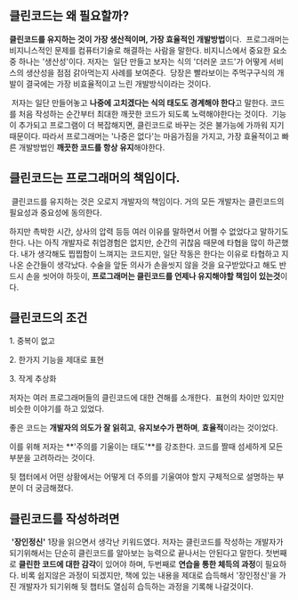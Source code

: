 ## 클린코드는 왜 필요할까?


**클린코드를 유지하는 것이 가장 생산적이며, 가장 효율적인 개발방법**이다.  프로그래머는 비지니스적인 문제를 컴퓨터기술로 해결하는 사람을 말한다. 비지니스에서 중요한 요소중 하나는 '생산성'이다. 저자는  일단 만들고 보자는 식의 '더러운 코드'가 어떻게 서비스의 생산성을 점점 갉아먹는지 사례를 보여준다.  당장은 빨라보이는 주먹구구식의 개발이 결국에는 가장 비효율적이고 느린 개발방식이라는 것이다. 

 저자는 일단 만들어놓고 **나중에 고치겠다는 식의 태도도 경계해야 한다**고 말한다. 코드를 처음 작성하는 순간부터 최대한 깨끗한 코드가 되도록 노력해야한다는 것이다.  기능이 추가되고 프로그램이 더 복잡해지면, 클린코드로 바꾸는 것은 불가능에 가까워 지기 때문이다. 따라서 프로그래머는 '나중은 없다'는 마음가짐을 가지고, 가장 효율적이고 빠른 개발방법인 **깨끗한 코드를 항상 유지**해야한다.
 


## 클린코드는 프로그래머의 책임이다.


 클린코드를 유지하는 것은 오로지 개발자의 책임이다. 거의 모든 개발자는 클린코드의 필요성과 중요성에 동의한다.

하지만 촉박한 시간, 상사의 압력 등등 여러 이유를 말하면서 어쩔 수 없었다고 말하기도 한다. 나는 아직 개발자로 취업경험은 없지만, 순간의 귀찮음 때문에 타협을 많이 하곤했다. 내가 생각해도 찝찝함이 느껴지는 코드지만, 일단 작동은 한다는 이유로 타협하고 지나온 순간들이 생각났다. 수술을 앞둔 의사가 손을씻지 않을 것을 요구받았다고 해도 반드시 손을 씻어야 하듯이, **프로그래머는 클린코드를 언제나 유지해야할 책임이 있는것**이다.  



## 클린코드의 조건


1\. 중복이 없고

2\. 한가지 기능을 제대로 표현

3\. 작게 추상화

저자는 여러 프로그래머들의 클린코드에 대한 견해를 소개한다.  표현의 차이만 있지만 비슷한 이야기를 하고 있었다. 

좋은 코드는 **개발자의 의도가 잘 읽히고**, **유지보수가 편하며**, **효율적**이라는 것이었다.  

이를 위해 저자는 **'주의를 기울이는 태도'**를 강조한다. 코드를 짤때 섬세하게 모든 부분을 고려하라는 것이다.

뒷 챕터에서 어떤 상황에서는 어떻게 더 주의를 기울여야 할지 구체적으로 설명하는 부분이 더 궁금해졌다.


## 클린코드를 작성하려면


 **'장인정신'** 1장을 읽으면서 생각난 키워드였다. 저자는 클린코드를 작성하는 개발자가 되기위해서는 단순히 클린코드를 알아보는 능력으로 끝나서는 안된다고 말한다. 첫번째로 **클린한 코드에 대한 감각**이 있어야 하며, 두번째로 **연습을 통한 체득의 과정**이 필요하다. 비록 쉽지않은 과정이 되겠지만, 책에 있는 내용을 제대로 습득해서 '장인정신'을 가진 개발자가 되기위해 뒷 챕터도 열심히 습득하는 과정을 기록해 나갈것이다.

